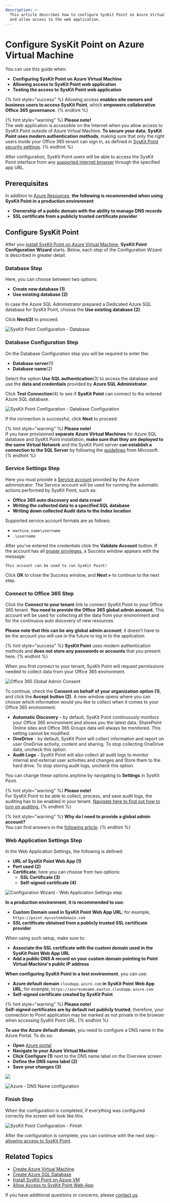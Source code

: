 ```yaml
---
description: >-
  This article describes how to configure SysKit Point on Azure Virtual Machine
  and allow access to the web application.
---
```


# Configure SysKit Point on Azure Virtual Machine

You can use this guide when:

* **Configuring SysKit Point on Azure Virtual Machine**
* **Allowing access to SysKit Point web application**
* **Testing the access to SysKit Point web application**

{% hint style="success" %}
Allowing access **enables site owners and business users to access SysKit Point**, which **empowers collaborative Office 365 governance**.
{% endhint %}

{% hint style="warning" %}
**Please note!**  
The web application is accessible on the Internet when you allow access to SysKit Point outside of Azure Virtual Machine. **To secure your data**, **SysKit Point uses modern authentication methods**, making sure that only the right users inside your Office 365 tenant can sign in, as defined in [SysKit Point security settings](https://github.com/SysKitTeam/docs-point/tree/d583078a5f2c57a8d2e52f4fc0ceef9f01633160/installation-and-configuration/installation-and-configuration/enable-role-based-access.md).
{% endhint %}

After configuration, SysKit Point users will be able to access the SysKit Point interface from any [supported internet browser](../../requirements/system-requirements.md#supported-browsers) through the specified app URL.

## Prerequisites

In addition to [Azure Resources](azure-resource-requirements.md), **the following is recommended when using SysKit Point in a production environment**:

* **Ownership of a public domain with the ability to manage DNS records**
* **SSL certificate from a publicly trusted certificate provider**

## Configure SysKit Point

After you [install SysKit Point on Azure Virtual Machine](https://github.com/SysKitTeam/docs-point/tree/d583078a5f2c57a8d2e52f4fc0ceef9f01633160/installation-and-configuration/deploy-to-azure/install-syskit-point-on-azure-vm/README.md), **SysKit Point Configuration Wizard** starts. Below, each step of the Configuration Wizard is described in greater detail.

### Database Step

Here, you can choose between two options:

* **Create new database \(1\)**
* **Use existing database \(2\)**

In case the Azure SQL Administrator prepared a Dedicated Azure SQL database for SysKit Point, choose the **Use existing database \(2\)**.

Click **Next\(3\)** to proceed.

![SysKit Point Configuration - Database](../../.gitbook/assets/configure-syskit-point_database_step.png)

### Database Configuration Step

On the Database Configuration step you will be required to enter the:

* **Database server**\(1\)
* **Database name**\(2\)

Select the option **Use SQL authentication**\(3\) to access the database and use the **data and credentials** provided by **Azure SQL Administrator**.

Click **Test Connection**\(4\) to see if **SysKit Point** can connect to the entered Azure SQL database.

![SysKit Point Configuration - Database Configuration](../../.gitbook/assets/2%20%283%29.png)

If the connection is successful, click **Next** to proceed.

{% hint style="warning" %}
**Please note!**  
If you have provisioned **separate Azure Virtual Machines** for Azure SQL database and SysKit Point installation, **make sure that they are deployed to the same Virtual Network** and the SysKit Point server **can establish a connection to the SQL Server** by following the [guidelines](https://docs.microsoft.com/en-us/azure/virtual-machines/windows/sql/virtual-machines-windows-sql-connect#connect-to-sql-server-within-a-virtual-network) from Microsoft.
{% endhint %}

### Service Settings Step

Here you must provide a [Service account](permission-requirements.md#service-account) provided by the Azure administrator. The Service account will be used for running the automatic actions performed by SysKit Point, such as:

* **Office 365 auto discovery and data crawl** 
* **Writing the collected data to a specified SQL database**  
* **Writing down collected Audit data to the Index location** 

Supported service account formats are as follows:

* `machine_name\username`
* `.\username`

After you've entered the credentials click the **Validate Account** button. If the account has all [proper privileges](permission-requirements.md#service-account), a Success window appears with the message:

`This account can be used to run SysKit Point!`

Click **OK** to close the Success window, and **Next &gt;** to continue to the next step.

### Connect to Office 365 Step

Click the **Connect to your tenant** link to connect SysKit Point to your Office 365 tenant. **You need to provide the Office 365 global admin account.** This account will be used for collecting all the data from your environment and for the continuous auto discovery of new resources.

**Please note that this can be any global admin account**; it doesn’t have to be the account you will use in the future to log in to the application.

{% hint style="success" %}
**SysKit Point** uses modern authentication methods and **does not store any passwords or accounts** that you present here.
{% endhint %}

When you first connect to your tenant, SysKit Point will request permissions needed to collect data from your Office 365 environment.

![Office 365 Global Admin Consent](../../.gitbook/assets/permission_requirements_global_administrator_consent-3.png)

To continue, check the **Consent on behalf of your organization** **option \(1\)**, and click the **Accept** **button \(2\)**. A new window opens where you can choose which information would you like to collect when it comes to your Office 365 environment:

* **Automatic Discovery** – by default, SysKit Point continuously monitors your Office 365 environment and shows you the latest data. SharePoint Online sites and Office 365 Groups data will always be monitored. This setting cannot be modified.
* **OneDrive** - by default, SysKit Point will collect information and report on user OneDrive activity, content and sharing. To stop collecting OneDrive data, uncheck this option.
* **Audit Logs** - SysKit Point will also collect all audit logs to monitor internal and external user activities and changes and Store them to the hard drive. To stop storing audit logs, uncheck this option. 

You can change these options anytime by navigating to **Settings** in SysKit Point.

{% hint style="warning" %}
**Please note!**  
For SysKit Point to be able to collect, process, and save audit logs, the auditing has to be enabled in your tenant. [Navigate here to find out how to turn on auditing.](../../faq/turn-on-auditing.md)
{% endhint %}

{% hint style="warning" %}
**Why do I need to provide a global admin account?**  
You can find answers in the [following article](permission-requirements.md).
{% endhint %}

### Web Application Settings Step

In the Web Application Settings, the following is defined:

* **URL of SysKit Point Web App \(1\)**
* **Port used \(2\)**
* **Certificate**; here you can choose from two options:
  * **SSL Certificate \(3\)**
  * **Self-signed certificate \(4\)**

![Configuration Wizard - Web Application Settings step](../../.gitbook/assets/azure-vm_configuration-web-app.png)

**In a production environment**, **it is recommended to use**:

* **Custom Domain used in SysKit Point Web App URL**; for example, `https://point.mycustomdomain.com`
* **SSL certificate obtained from a publicly trusted SSL certificate provider**

When using such setup, make sure to:

* **Associate the SSL certificate with the custom domain used in the SysKit Point Web App URL**
* **Add a public DNS A record on your custom domain pointing to Point Virtual Machine's public IP address** 

**When configuring SysKit Point in a test environment**, you can use:

* **Azure default domain** `cloudapp.azure.com` **in SysKit Point Web App URL**; for example, `https://azurevmname.eastus.cloudapp.azure.com`
* **Self-signed certificate created by SysKit Point**

{% hint style="warning" %}
**Please note!**  
**Self-signed certificates are by default not publicly trusted**; therefore, your connection to Point application may be marked as not private in the browser when accessing SysKit Point URL.
{% endhint %}

**To use the Azure default domain**, you need to configure a DNS name in the Azure Portal. To do so:

* **Open** [Azure portal](https://portal.azure.com)
* **Navigate to your Azure Virtual Machine**
* **Click Configure \(1\)** next to the DNS name label on the Overview screen
* **Define the DNS name label \(2\)**
* **Save your changes \(3\)**

![](../../.gitbook/assets/azure-vm_dns-name_01.png)

![Azure - DNS Name configuration](../../.gitbook/assets/azure-vm_dns-name_02.png)

### Finish Step

When the configuration is completed, if everything was configured correctly the screen will look like this.

![SysKit Point Configuration - Finish](../../.gitbook/assets/7%20%281%29.png)

After the configuration is complete, you can continue with the next step - [allowing access to SysKit Point](allow-access-to-syskit-point-web-app.md).

## Related Topics

* [Create Azure Virtual Machine](prerequisites/create-azure-vm.md)
* [Create Azure SQL Database](prerequisites/create-azure-sql-database.md)
* [Install SysKit Point on Azure VM](install-syskit-point-on-azure-vm.md) 
* [Allow Access to SysKit Point Web-App](allow-access-to-syskit-point-web-app.md)

If you have additional questions or concerns, please [contact us](https://www.syskit.com/contact-us/).

